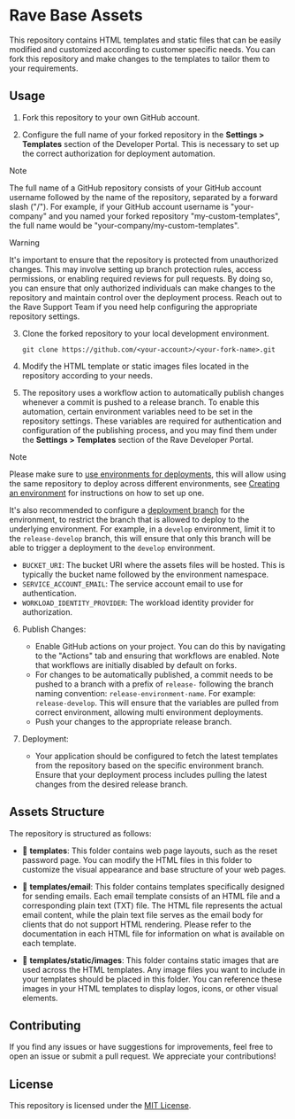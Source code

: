 # Rave Base Assets

This repository contains HTML templates and static files that can be easily modified and customized according to customer specific needs. You can fork this repository and make changes to the templates to tailor them to your requirements.

## Usage

1. Fork this repository to your own GitHub account.

2. Configure the full name of your forked repository in the **Settings > Templates** section of the Developer Portal. This is necessary to set up the correct authorization for deployment automation.
   
> [!NOTE]  
   > The full name of a GitHub repository consists of your GitHub account username followed by the name of the repository, separated by a forward slash ("/"). For example, if your GitHub account username is "your-company" and you named your forked repository "my-custom-templates", the full name would be "your-company/my-custom-templates".

> [!WARNING]  
   > It's important to ensure that the repository is protected from unauthorized changes. This may involve setting up branch protection rules, access permissions, or enabling required reviews for pull requests. By doing so, you can ensure that only authorized individuals can make changes to the repository and maintain control over the deployment process. Reach out to the Rave Support Team if you need help configuring the appropriate repository settings.

3. Clone the forked repository to your local development environment.

    ```shell
    git clone https://github.com/<your-account>/<your-fork-name>.git
    ```

4. Modify the HTML template or static images files located in the repository according to your needs.
5. The repository uses a workflow action to automatically publish changes whenever a commit is pushed to a release branch. To enable this automation, certain environment variables need to be set in the repository settings. These variables are required for authentication and configuration of the publishing process, and you may find them under the **Settings > Templates** section of the Rave Developer Portal.

> [!NOTE]  
   > Please make sure to [use environments for deployments](https://docs.github.com/en/actions/deployment/targeting-different-environments/using-environments-for-deployment), this will allow using the same repository to deploy across different environments, see [Creating an environment](https://docs.github.com/en/actions/deployment/targeting-different-environments/using-environments-for-deployment#creating-an-environment) for instructions on how to set up one.
   >
   > It's also recommended to configure a [deployment branch](https://docs.github.com/en/actions/deployment/targeting-different-environments/using-environments-for-deployment#deployment-branches) for the environment, to restrict the branch that is allowed to deploy to the underlying environment. For example, in a `develop` environment, limit it to the `release-develop` branch, this will ensure that only this branch will be able to trigger a deployment to the `develop` environment.

   - `BUCKET_URI`: The bucket URI where the assets files will be hosted. This is typically the bucket name followed by the environment namespace.
   - `SERVICE_ACCOUNT_EMAIL`: The service account email to use for authentication.
   - `WORKLOAD_IDENTITY_PROVIDER`: The workload identity provider for authorization.

6. Publish Changes:

   - Enable GitHub actions on your project. You can do this by navigating to the "Actions" tab and ensuring that workflows are enabled. Note that workflows are initially disabled by default on forks.
   - For changes to be automatically published, a commit needs to be pushed to a branch with a prefix of `release-` following the branch naming convention: `release-environment-name`. For example: `release-develop`. This will ensure that the variables are pulled from correct environment, allowing multi environment deployments.
   - Push your changes to the appropriate release branch.

7. Deployment:

   - Your application should be configured to fetch the latest templates from the repository based on the specific environment branch. Ensure that your deployment process includes pulling the latest changes from the desired release branch.

## Assets Structure

The repository is structured as follows:

- 📂 **templates**: This folder contains web page layouts, such as the reset password page. You can modify the HTML files in this folder to customize the visual appearance and base structure of your web pages.

- 📂 **templates/email**: This folder contains templates specifically designed for sending emails. Each email template consists of an HTML file and a corresponding plain text (TXT) file. The HTML file represents the actual email content, while the plain text file serves as the email body for clients that do not support HTML rendering. Please refer to the documentation in each HTML file for information on what is available on each template.

- 📂 **templates/static/images**: This folder contains static images that are used across the HTML templates. Any image files you want to include in your templates should be placed in this folder. You can reference these images in your HTML templates to display logos, icons, or other visual elements.


## Contributing

If you find any issues or have suggestions for improvements, feel free to open an issue or submit a pull request. We appreciate your contributions!

## License

This repository is licensed under the [MIT License](LICENSE).
